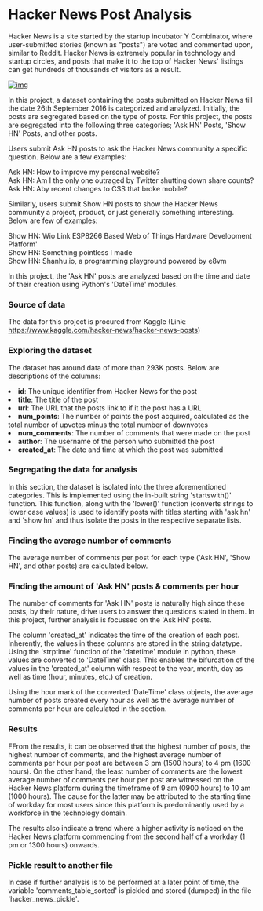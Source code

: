 # Hacker News Post Analysis

Hacker News is a site started by the startup incubator Y Combinator, where user-submitted stories (known as "posts") are voted and commented upon, similar to Reddit. Hacker News is extremely popular in technology and startup circles, and posts that make it to the top of Hacker News' listings can get hundreds of thousands of visitors as a result.

[![img](https://news.ycombinator.com/yc500.gif)](https://news.ycombinator.com/newsguidelines.html)

In this project, a dataset containing the posts submitted on Hacker News till the date 26th September 2016 is categorized and analyzed. Initially, the posts are segregated based on the type of posts. For this project, the posts are segregated into the following three categories; 'Ask HN' Posts, 'Show HN' Posts, and other posts.

Users submit Ask HN posts to ask the Hacker News community a specific question. Below are a few examples:

Ask HN: How to improve my personal website?<br>
Ask HN: Am I the only one outraged by Twitter shutting down share counts?<br>
Ask HN: Aby recent changes to CSS that broke mobile?<br>

Similarly, users submit Show HN posts to show the Hacker News community a project, product, or just generally something interesting. Below are few of examples:

Show HN: Wio Link  ESP8266 Based Web of Things Hardware Development Platform'<br>
Show HN: Something pointless I made<br>
Show HN: Shanhu.io, a programming playground powered by e8vm<br>

In this project, the 'Ask HN' posts are analyzed based on the time and date of their creation using Python's 'DateTime' modules.

### Source of data
The data for this project is procured from Kaggle (Link: https://www.kaggle.com/hacker-news/hacker-news-posts)

### Exploring the dataset
The dataset has around data of more than 293K posts. Below are descriptions of the columns:
<li><b>id</b>: The unique identifier from Hacker News for the post
<li><b>title</b>: The title of the post
<li><b>url</b>: The URL that the posts link to if it the post has a URL
<li><b>num_points</b>: The number of points the post acquired, calculated as the total number of upvotes minus the total number of downvotes
<li><b>num_comments</b>: The number of comments that were made on the post
<li><b>author</b>: The username of the person who submitted the post
<li><b>created_at</b>: The date and time at which the post was submitted

### Segregating the data for analysis

In this section, the dataset is isolated into the three aforementioned categories. This is implemented using the in-built string 'startswith()' function. This function, along with the 'lower()' function (converts strings to lower case values) is used to identify posts with titles starting with 'ask hn' and 'show hn' and thus isolate the posts in the respective separate lists.

### Finding the average number of comments

The average number of comments per post for each type ('Ask HN', 'Show HN', and other posts) are calculated below.

### Finding the amount of 'Ask HN' posts & comments per hour
The number of comments for 'Ask HN' posts is naturally high since these posts, by their nature, drive users to answer the questions stated in them. In this project, further analysis is focussed on the 'Ask HN' posts.

The column 'created_at' indicates the time of the creation of each post. Inherently, the values in these columns are stored in the string datatype. Using the 'strptime' function of the 'datetime' module in python, these values are converted to 'DateTime' class. This enables the bifurcation of the values in the 'created_at' column with respect to the year, month, day as well as time (hour, minutes, etc.) of creation. 

Using the hour mark of the converted 'DateTime' class objects, the average number of posts created every hour as well as the average number of comments per hour are calculated in the section. 

### Results
FFrom the results, it can be observed that the highest number of posts, the highest number of comments, and the highest average number of comments per hour per post are between 3 pm (1500 hours) to 4 pm (1600 hours). On the other hand, the least number of comments are the lowest average number of comments per hour per post are witnessed on the Hacker News platform during the timeframe of 9 am (0900 hours) to 10 am (1000 hours). The cause for the latter may be attributed to the starting time of workday for most users since this platform is predominantly used by a workforce in the technology domain.

The results also indicate a trend where a higher activity is noticed on the Hacker News platform commencing from the second half of a workday (1 pm or 1300 hours) onwards. 

### Pickle result to another file
In case if further analysis is to be performed at a later point of time, the variable 'comments_table_sorted' is pickled and stored (dumped) in the file 'hacker_news_pickle'.
